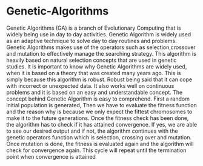 # Genetic-Algorithms
Genetic Algorithms (GA) is a branch of Evolutionary Computing that is widely being use in day to day activities. 
Genetic Algorithm is widely used as an adaptive technique
to solve day to day routines and problems. Genetic Algorithms makes use of the
operators such as selection,crossover and mutation to effectively manage the
searching strategy. This algorithm is heavily based on natural selection concepts that
are used in genetic studies. It is important to know why Genetic Algorithms are
widely used, when it is based on a theory that was created many years ago. This is
simply because this algorithm is robust. Robust being said that it can cope with
incorrect or unexpected data. It also works well on continuous problems and it is
based on an easy and understandable concept.
The concept behind Genetic Algorithm is easy to comprehend. First a random initial
population is generated, Then we have to evaluate the fitness function and the
reason why is because we only expect the fittest chromosomes to make it to the
future generations. Once the fitness check has been done, the algorithm has to
check if it has attained convergence. If yes, we are able to see our desired output
and if not, the algorithm continues with the genetic operators function which is
selection, crossing over and mutation. Once mutation is done, the fitness is
evaluated again and the algorithm will check for convergence again. This cycle will
repeat until the termination point when convergence is attained
